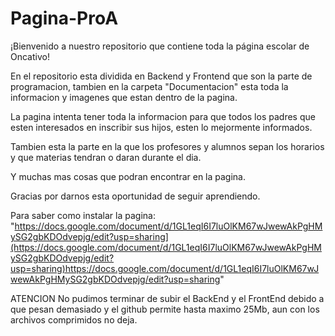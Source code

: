 # Pagina-ProA
¡Bienvenido a nuestro repositorio que contiene toda la página escolar de Oncativo! 

En el repositorio esta dividida en Backend y Frontend que son la parte de programacion, tambien en la carpeta "Documentacion" esta toda la informacion y imagenes que estan dentro de la pagina. 

La pagina intenta tener toda la informacion para que todos los padres que esten interesados en inscribir sus hijos, esten lo mejormente informados.

Tambien esta la parte en la que los profesores y alumnos sepan los horarios y que materias tendran o daran durante el dia. 

Y muchas mas cosas que podran encontrar en la pagina.

Gracias por darnos esta oportunidad de seguir aprendiendo.

Para saber como instalar la pagina: "https://docs.google.com/document/d/1GL1eqI6I7luOlKM67wJwewAkPgHMySG2gbKDOdvepjg/edit?usp=sharing](https://docs.google.com/document/d/1GL1eqI6I7luOlKM67wJwewAkPgHMySG2gbKDOdvepjg/edit?usp=sharing)https://docs.google.com/document/d/1GL1eqI6I7luOlKM67wJwewAkPgHMySG2gbKDOdvepjg/edit?usp=sharing"

ATENCION
No pudimos terminar de subir el BackEnd y el FrontEnd debido a que pesan demasiado y el github permite hasta maximo 25Mb, aun con los archivos comprimidos no deja.
